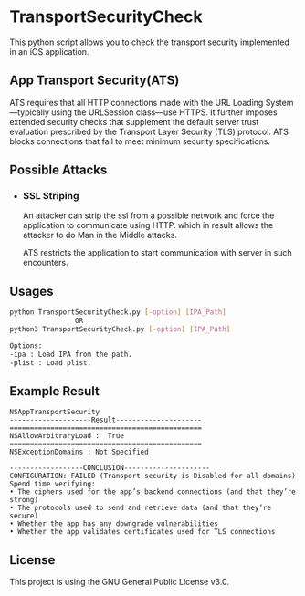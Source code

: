 # TransportSecurityCheck
This python script allows you to check the transport security implemented in an iOS application.

## App Transport Security(ATS)

ATS requires that all HTTP connections made with the URL Loading System—typically using the URLSession class—use HTTPS. It further imposes extended security checks that supplement the default server trust evaluation prescribed by the Transport Layer Security (TLS) protocol. ATS blocks connections that fail to meet minimum security specifications.

## Possible Attacks

- ### SSL Striping
  An attacker can strip the ssl from a possible network and force the application to communicate using HTTP. which in result allows the attacker to do Man in the Middle attacks.
  
  ATS restricts the application to start communication with server in such encounters.

## Usages
```bash
python TransportSecurityCheck.py [-option] [IPA_Path]
                OR
python3 TransportSecurityCheck.py [-option] [IPA_Path]

Options:
-ipa : Load IPA from the path.
-plist : Load plist.
```

## Example Result

    NSAppTransportSecurity
    --------------------Result---------------------
    ===============================================
    NSAllowArbitraryLoad :  True
    ===============================================
    NSExceptionDomains : Not Specified
    
    ------------------CONCLUSION---------------------
    CONFIGURATION: FAILED (Transport security is Disabled for all domains)
    Spend time verifying:
    • The ciphers used for the app’s backend connections (and that they’re strong)
    • The protocols used to send and retrieve data (and that they’re secure)
    • Whether the app has any downgrade vulnerabilities
    • Whether the app validates certificates used for TLS connections

## License

This project is using the GNU General Public License v3.0.
